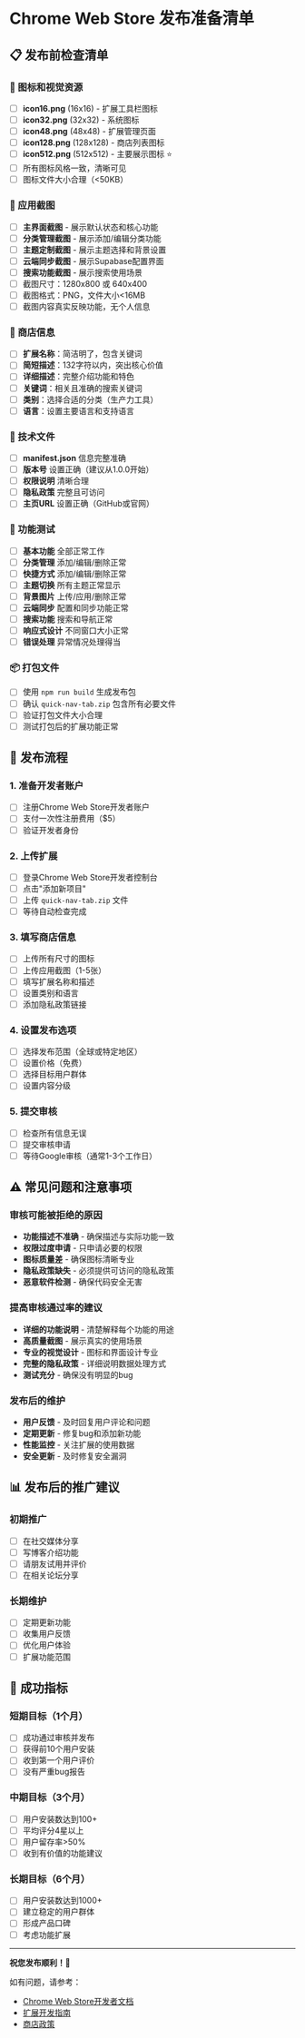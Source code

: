 # Chrome Web Store 发布准备清单

## 📋 发布前检查清单

### 🎨 图标和视觉资源
- [ ] **icon16.png** (16x16) - 扩展工具栏图标
- [ ] **icon32.png** (32x32) - 系统图标
- [ ] **icon48.png** (48x48) - 扩展管理页面
- [ ] **icon128.png** (128x128) - 商店列表图标
- [ ] **icon512.png** (512x512) - 主要展示图标 ⭐
- [ ] 所有图标风格一致，清晰可见
- [ ] 图标文件大小合理（<50KB）

### 📸 应用截图
- [ ] **主界面截图** - 展示默认状态和核心功能
- [ ] **分类管理截图** - 展示添加/编辑分类功能
- [ ] **主题定制截图** - 展示主题选择和背景设置
- [ ] **云端同步截图** - 展示Supabase配置界面
- [ ] **搜索功能截图** - 展示搜索使用场景
- [ ] 截图尺寸：1280x800 或 640x400
- [ ] 截图格式：PNG，文件大小<16MB
- [ ] 截图内容真实反映功能，无个人信息

### 📝 商店信息
- [ ] **扩展名称**：简洁明了，包含关键词
- [ ] **简短描述**：132字符以内，突出核心价值
- [ ] **详细描述**：完整介绍功能和特色
- [ ] **关键词**：相关且准确的搜索关键词
- [ ] **类别**：选择合适的分类（生产力工具）
- [ ] **语言**：设置主要语言和支持语言

### 🔧 技术文件
- [ ] **manifest.json** 信息完整准确
- [ ] **版本号** 设置正确（建议从1.0.0开始）
- [ ] **权限说明** 清晰合理
- [ ] **隐私政策** 完整且可访问
- [ ] **主页URL** 设置正确（GitHub或官网）

### 🧪 功能测试
- [ ] **基本功能** 全部正常工作
- [ ] **分类管理** 添加/编辑/删除正常
- [ ] **快捷方式** 添加/编辑/删除正常
- [ ] **主题切换** 所有主题正常显示
- [ ] **背景图片** 上传/应用/删除正常
- [ ] **云端同步** 配置和同步功能正常
- [ ] **搜索功能** 搜索和导航正常
- [ ] **响应式设计** 不同窗口大小正常
- [ ] **错误处理** 异常情况处理得当

### 📦 打包文件
- [ ] 使用 `npm run build` 生成发布包
- [ ] 确认 `quick-nav-tab.zip` 包含所有必要文件
- [ ] 验证打包文件大小合理
- [ ] 测试打包后的扩展功能正常

## 🚀 发布流程

### 1. 准备开发者账户
- [ ] 注册Chrome Web Store开发者账户
- [ ] 支付一次性注册费用（$5）
- [ ] 验证开发者身份

### 2. 上传扩展
- [ ] 登录Chrome Web Store开发者控制台
- [ ] 点击"添加新项目"
- [ ] 上传 `quick-nav-tab.zip` 文件
- [ ] 等待自动检查完成

### 3. 填写商店信息
- [ ] 上传所有尺寸的图标
- [ ] 上传应用截图（1-5张）
- [ ] 填写扩展名称和描述
- [ ] 设置类别和语言
- [ ] 添加隐私政策链接

### 4. 设置发布选项
- [ ] 选择发布范围（全球或特定地区）
- [ ] 设置价格（免费）
- [ ] 选择目标用户群体
- [ ] 设置内容分级

### 5. 提交审核
- [ ] 检查所有信息无误
- [ ] 提交审核申请
- [ ] 等待Google审核（通常1-3个工作日）

## ⚠️ 常见问题和注意事项

### 审核可能被拒绝的原因
- **功能描述不准确** - 确保描述与实际功能一致
- **权限过度申请** - 只申请必要的权限
- **图标质量差** - 确保图标清晰专业
- **隐私政策缺失** - 必须提供可访问的隐私政策
- **恶意软件检测** - 确保代码安全无害

### 提高审核通过率的建议
- **详细的功能说明** - 清楚解释每个功能的用途
- **高质量截图** - 展示真实的使用场景
- **专业的视觉设计** - 图标和界面设计专业
- **完整的隐私政策** - 详细说明数据处理方式
- **测试充分** - 确保没有明显的bug

### 发布后的维护
- **用户反馈** - 及时回复用户评论和问题
- **定期更新** - 修复bug和添加新功能
- **性能监控** - 关注扩展的使用数据
- **安全更新** - 及时修复安全漏洞

## 📊 发布后的推广建议

### 初期推广
- [ ] 在社交媒体分享
- [ ] 写博客介绍功能
- [ ] 请朋友试用并评价
- [ ] 在相关论坛分享

### 长期维护
- [ ] 定期更新功能
- [ ] 收集用户反馈
- [ ] 优化用户体验
- [ ] 扩展功能范围

## 🎯 成功指标

### 短期目标（1个月）
- [ ] 成功通过审核并发布
- [ ] 获得前10个用户安装
- [ ] 收到第一个用户评价
- [ ] 没有严重bug报告

### 中期目标（3个月）
- [ ] 用户安装数达到100+
- [ ] 平均评分4星以上
- [ ] 用户留存率>50%
- [ ] 收到有价值的功能建议

### 长期目标（6个月）
- [ ] 用户安装数达到1000+
- [ ] 建立稳定的用户群体
- [ ] 形成产品口碑
- [ ] 考虑功能扩展

---

**祝您发布顺利！🎉**

如有问题，请参考：
- [Chrome Web Store开发者文档](https://developer.chrome.com/docs/webstore/)
- [扩展开发指南](https://developer.chrome.com/docs/extensions/)
- [商店政策](https://developer.chrome.com/docs/webstore/program-policies/)
